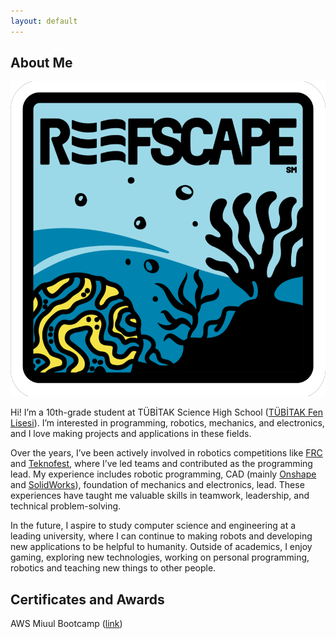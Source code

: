 ```yaml
---
layout: default
---
```


## About Me

<img class="profile-picture" src="profile.png">

Hi! I’m a 10th-grade student at TÜBİTAK Science High School ([TÜBİTAK Fen Lisesi](https://tubitakfenlisesi.meb.k12.tr/tema/index.php)). I’m interested in programming, robotics, mechanics, and electronics, and I love making projects and applications in these fields.

Over the years, I’ve been actively involved in robotics competitions like [FRC](projects\2025\frc) and [Teknofest](projects\2025\uuv), where I’ve led teams and contributed as the programming lead. My experience includes robotic programming, CAD (mainly [Onshape](https://www.onshape.com/en/) and [SolidWorks](https://www.solidworks.com/)), foundation of mechanics and electronics, lead. These experiences have taught me valuable skills in teamwork, leadership, and technical problem-solving.

In the future, I aspire to study computer science and engineering at a leading university, where I can continue to making robots and developing new applications to be helpful to humanity. Outside of academics, I enjoy gaming, exploring new technologies, working on personal programming, robotics and teaching new things to other people.


## Certificates and Awards
AWS Miuul Bootcamp ([link](certificates\aws_certificate.png))

